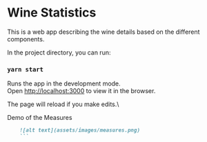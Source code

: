 # Wine Statistics

This is a web app describing the wine details based on the different components.


In the project directory, you can run:

### `yarn start`

Runs the app in the development mode.\
Open [http://localhost:3000](http://localhost:3000) to view it in the browser.

The page will reload if you make edits.\

Demo of the Measures

```md
    ![alt text](assets/images/measures.png)
    ```